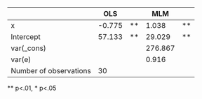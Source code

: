 |                        | OLS    |    | MLM     |    |
|------------------------|--------|----|---------|----|
| x                      | -0.775 | ** | 1.038   | ** |
| Intercept              | 57.133 | ** | 29.029  | ** |
| var(_cons)             |        |    | 276.867 |    |
| var(e)                 |        |    | 0.916   |    |
| Number of observations | 30     |    |         |    |
** p<.01, * p<.05

